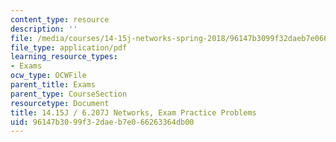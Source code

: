 ```yaml
---
content_type: resource
description: ''
file: /media/courses/14-15j-networks-spring-2018/96147b3099f32daeb7e066263364db00_MIT14_15JS18_practice.pdf
file_type: application/pdf
learning_resource_types:
- Exams
ocw_type: OCWFile
parent_title: Exams
parent_type: CourseSection
resourcetype: Document
title: 14.15J / 6.207J Networks, Exam Practice Problems
uid: 96147b30-99f3-2dae-b7e0-66263364db00
---
```

